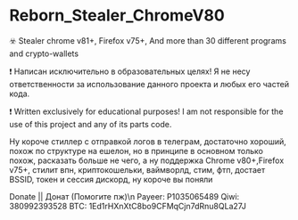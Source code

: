 # Reborn_Stealer_ChromeV80
 ☣️ Stealer chrome v81+, Firefox v75+, And more than 30 different programs and crypto-wallets 


❗️ Написан исключительно в образовательных целях! Я не несу ответственности за использование данного проекта и любых его частей кода.

❗️ Written exclusively for educational purposes! I am not responsible for the use of this project and any of its parts code.

Ну короче стиллер с отправкой логов в телеграм, достаточно хороший, похож по структуре на ешелон, но в принципе в основном только похож, расказать больше не чего, а ну поддержка Chrome v80+,Firefox v75+, стилит впн, криптокошельки, ваймворлд, стим, фтп, достает BSSID, токен и сессия дискорд, ну короче вы поняли

Donate || Донат (Помогите пж)\n
Payeer: P1035065489
Qiwi: 380992393528 
BTC: 1Ed1rHXnXtC8bo9CFMqCjn7dRnu8QLa27J
